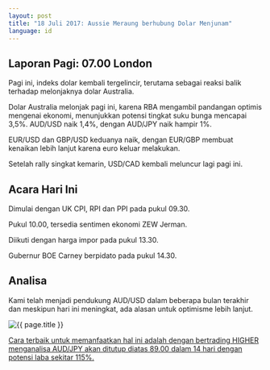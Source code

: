 ```yaml
---
layout: post
title: "18 Juli 2017: Aussie Meraung berhubung Dolar Menjunam"
language: id
---
```

## Laporan Pagi: 07.00 London

Pagi ini, indeks dolar kembali tergelincir, terutama sebagai reaksi balik terhadap melonjaknya dolar Australia.

Dolar Australia melonjak pagi ini, karena RBA mengambil pandangan optimis mengenai ekonomi, menunjukkan potensi tingkat suku bunga mencapai 3,5%. AUD/USD naik 1,4%, dengan AUD/JPY naik hampir 1%.

EUR/USD dan GBP/USD keduanya naik, dengan EUR/GBP membuat kenaikan lebih lanjut karena euro keluar melakukan.

Setelah rally singkat kemarin, USD/CAD kembali meluncur lagi pagi ini.

## Acara Hari Ini

Dimulai dengan UK CPI, RPI dan PPI pada pukul 09.30.

Pukul 10.00, tersedia sentimen ekonomi ZEW Jerman.

Diikuti dengan harga impor pada pukul 13.30.

Gubernur BOE Carney berpidato pada pukul 14.30.

## Analisa

Kami telah menjadi pendukung AUD/USD dalam beberapa bulan terakhir dan meskipun hari ini meningkat, ada alasan untuk optimisme lebih lanjut.

<img src="{{ site.url }}/images/id-18-july-17.png" alt="{{ page.title }}" title="{{ page.title }}">

<a href="%LINK%%?currency=USD& market=forex&underlying=frxAUDJPY&formname=higherlower&duration_amount=14&duration_units=d&amount=10&amount_type=payout&expiry_type=duration&barrier=89" target="_blank">Cara terbaik untuk memanfaatkan hal ini adalah dengan bertrading HIGHER menganalisa AUD/JPY akan ditutup diatas 89.00 dalam 14 hari dengan potensi laba sekitar 115%.</a>